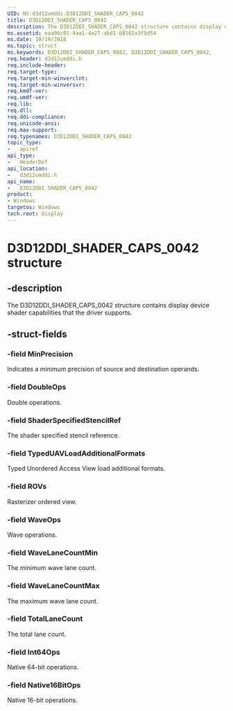 ```yaml
---
UID: NS:d3d12umddi.D3D12DDI_SHADER_CAPS_0042
title: D3D12DDI_SHADER_CAPS_0042
description: The D3D12DDI_SHADER_CAPS_0042 structure contains display device shader capabilities that the driver supports.
ms.assetid: eaa06c01-4aa1-4a27-abd1-68102a3f5d54
ms.date: 10/19/2018
ms.topic: struct
ms.keywords: D3D12DDI_SHADER_CAPS_0042, D3D12DDI_SHADER_CAPS_0042,
req.header: d3d12umddi.h
req.include-header:
req.target-type:
req.target-min-winverclnt:
req.target-min-winversvr:
req.kmdf-ver:
req.umdf-ver:
req.lib:
req.dll:
req.ddi-compliance:
req.unicode-ansi:
req.max-support:
req.typenames: D3D12DDI_SHADER_CAPS_0042
topic_type:
-	apiref
api_type:
-	HeaderDef
api_location:
-	d3d12umddi.h
api_name:
-	D3D12DDI_SHADER_CAPS_0042
product: 
- Windows
targetos: Windows
tech.root: display
---
```


# D3D12DDI_SHADER_CAPS_0042 structure

## -description

The D3D12DDI_SHADER_CAPS_0042 structure contains display device shader capabilities that the driver supports.

## -struct-fields

### -field MinPrecision

Indicates a minimum precision of source and destination operands.

### -field DoubleOps

Double operations.

### -field ShaderSpecifiedStencilRef

The shader specified stencil reference.

### -field TypedUAVLoadAdditionalFormats

Typed Unordered Access View load additional formats.

### -field ROVs

Rasterizer ordered view.

### -field WaveOps

Wave operations.

### -field WaveLaneCountMin

The minimum wave lane count.

### -field WaveLaneCountMax

The maximum wave lane count.

### -field TotalLaneCount

The total lane count.

### -field Int64Ops

Native 64-bit operations.

### -field Native16BitOps

Native 16-bit operations.

